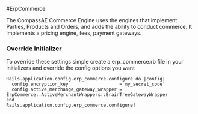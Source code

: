 #ErpCommerce

The CompassAE Commerce Engine uses the engines that implement Parties, Products and Orders, and adds the ability to conduct commerce. It implements a pricing engine, fees, payment gateways.

### Override Initializer

To override these settings simple create a erp_commerce.rb file in your initializers and override the config options you want

    Rails.application.config.erp_commerce.configure do |config|
      config.encryption_key                   = my_secret_code'
      config.active_merchange_gateway_wrapper = ErpCommerce::ActiveMerchantWrappers::BrainTreeGatewayWrapper
    end
    Rails.application.config.erp_commerce.configure!